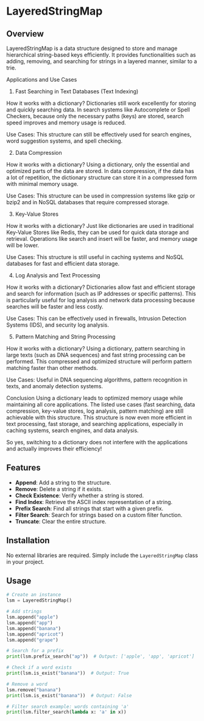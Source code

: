 # LayeredStringMap

## Overview
LayeredStringMap is a data structure designed to store and manage hierarchical string-based keys efficiently. It provides functionalities such as adding, removing, and searching for strings in a layered manner, similar to a trie.

Applications and Use Cases
1. Fast Searching in Text Databases (Text Indexing)

How it works with a dictionary?
Dictionaries still work excellently for storing and quickly searching data. In search systems like Autocomplete or Spell Checkers, because only the necessary paths (keys) are stored, search speed improves and memory usage is reduced.

Use Cases:
This structure can still be effectively used for search engines, word suggestion systems, and spell checking.

2. Data Compression

How it works with a dictionary?
Using a dictionary, only the essential and optimized parts of the data are stored. In data compression, if the data has a lot of repetition, the dictionary structure can store it in a compressed form with minimal memory usage.

Use Cases:
This structure can be used in compression systems like gzip or bzip2 and in NoSQL databases that require compressed storage.

3. Key-Value Stores

How it works with a dictionary?
Just like dictionaries are used in traditional Key-Value Stores like Redis, they can be used for quick data storage and retrieval. Operations like search and insert will be faster, and memory usage will be lower.

Use Cases:
This structure is still useful in caching systems and NoSQL databases for fast and efficient data storage.

4. Log Analysis and Text Processing

How it works with a dictionary?
Dictionaries allow fast and efficient storage and search for information (such as IP addresses or specific patterns). This is particularly useful for log analysis and network data processing because searches will be faster and less costly.

Use Cases:
This can be effectively used in firewalls, Intrusion Detection Systems (IDS), and security log analysis.

5. Pattern Matching and String Processing

How it works with a dictionary?
Using a dictionary, pattern searching in large texts (such as DNA sequences) and fast string processing can be performed. This compressed and optimized structure will perform pattern matching faster than other methods.

Use Cases:
Useful in DNA sequencing algorithms, pattern recognition in texts, and anomaly detection systems.

Conclusion
 Using a dictionary leads to optimized memory usage while maintaining all core applications.
 The listed use cases (fast searching, data compression, key-value stores, log analysis, pattern matching) are still achievable with this structure.
 This structure is now even more efficient in text processing, fast storage, and searching applications, especially in caching systems, search engines, and data analysis.

So yes, switching to a dictionary does not interfere with the applications and actually improves their efficiency!

## Features
- **Append**: Add a string to the structure.
- **Remove**: Delete a string if it exists.
- **Check Existence**: Verify whether a string is stored.
- **Find Index**: Retrieve the ASCII index representation of a string.
- **Prefix Search**: Find all strings that start with a given prefix.
- **Filter Search**: Search for strings based on a custom filter function.
- **Truncate**: Clear the entire structure.

## Installation
No external libraries are required. Simply include the `LayeredStringMap` class in your project.

## Usage
```python
# Create an instance
lsm = LayeredStringMap()

# Add strings
lsm.append("apple")
lsm.append("app")
lsm.append("banana")
lsm.append("apricot")
lsm.append("grape")

# Search for a prefix
print(lsm.prefix_search("ap"))  # Output: ['apple', 'app', 'apricot']

# Check if a word exists
print(lsm.is_exist("banana"))  # Output: True

# Remove a word
lsm.remove("banana")
print(lsm.is_exist("banana"))  # Output: False

# Filter search example: words containing 'a'
print(lsm.filter_search(lambda x: 'a' in x))
```


